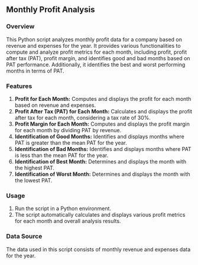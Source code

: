 ## **Monthly Profit Analysis**

### Overview

This Python script analyzes monthly profit data for a company based on revenue and expenses for the year. It provides various functionalities to compute and analyze profit metrics for each month, including profit, profit after tax (PAT), profit margin, and identifies good and bad months based on PAT performance. Additionally, it identifies the best and worst performing months in terms of PAT.

### Features

1. **Profit for Each Month:** Computes and displays the profit for each month based on revenue and expenses.
2. **Profit After Tax (PAT) for Each Month:** Calculates and displays the profit after tax for each month, considering a tax rate of 30%.
3. **Profit Margin for Each Month:** Computes and displays the profit margin for each month by dividing PAT by revenue.
4. **Identification of Good Months:** Identifies and displays months where PAT is greater than the mean PAT for the year.
5. **Identification of Bad Months:** Identifies and displays months where PAT is less than the mean PAT for the year.
6. **Identification of Best Month:** Determines and displays the month with the highest PAT.
7. **Identification of Worst Month:** Determines and displays the month with the lowest PAT.

### Usage

1. Run the script in a Python environment.
2. The script automatically calculates and displays various profit metrics for each month and overall analysis results.

### Data Source
The data used in this script consists of monthly revenue and expenses data for the year.
